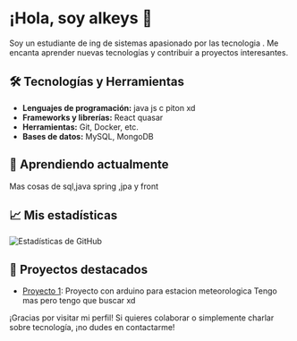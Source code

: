 # ¡Hola, soy alkeys 👋

Soy un estudiante de ing de sistemas  apasionado por las tecnologia . Me encanta aprender nuevas tecnologías y contribuir a proyectos interesantes.

## 🛠️ Tecnologías y Herramientas

- **Lenguajes de programación:** java js c piton xd
- **Frameworks y librerías:** React quasar 
- **Herramientas:** Git, Docker, etc.
- **Bases de datos:** MySQL, MongoDB

## 🌱 Aprendiendo actualmente

Mas cosas de sql,java spring ,jpa y front 

## 📈 Mis estadísticas

![Estadísticas de GitHub](https://github-readme-stats.vercel.app/api?username=alkeys&show_icons=true&theme=radical)


## 🚀 Proyectos destacados

- [Proyecto 1](https://github.com/alkeys/animated-guacamole): Proyecto con arduino para estacion meteorologica
Tengo mas pero tengo que buscar xd

¡Gracias por visitar mi perfil! Si quieres colaborar o simplemente charlar sobre tecnología, ¡no dudes en contactarme!
